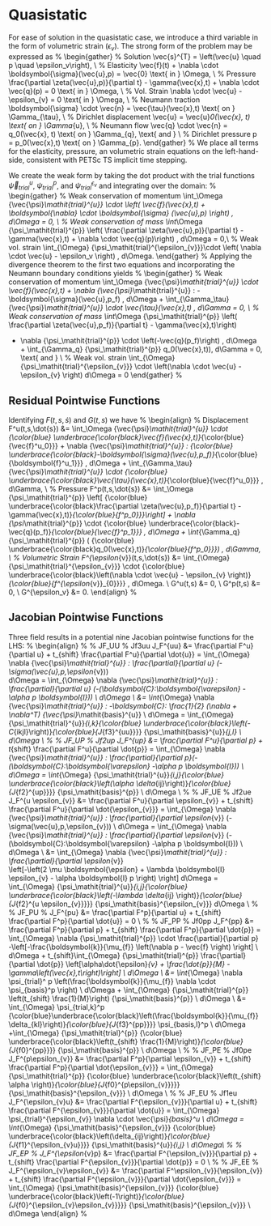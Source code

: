 # Quasistatic

For ease of solution in the quasistatic case, we introduce a third variable in the form of volumetric strain ($\epsilon_v$).
The strong form of the problem may be expressed as
%
\begin{gather}
% Solution
  \vec{s}^{T} = \left(\vec{u} \quad p \quad \epsilon_v\right), \\
% Elasticity
  \vec{f}(t) + \nabla \cdot \boldsymbol{\sigma}(\vec{u},p) = \vec{0} \text{ in } \Omega, \\
% Pressure
  \frac{\partial \zeta(\vec{u},p)}{\partial t} - \gamma(\vec{x},t) + \nabla \cdot \vec{q}(p) = 0 \text{ in } \Omega, \\
% Vol. Strain
  \nabla \cdot \vec{u} - \epsilon_{v} = 0 \text{ in } \Omega, \\
% Neumann traction
  \boldsymbol{\sigma} \cdot \vec{n} = \vec{\tau}(\vec{x},t) \text{ on } \Gamma_{\tau}, \\
% Dirichlet displacement
  \vec{u} = \vec{u}_0(\vec{x}, t) \text{ on } \Gamma_{u}, \\
% Neumann flow
  \vec{q} \cdot \vec{n} = q_0(\vec{x}, t) \text{ on } \Gamma_{q}, \text{ and } \\
% Dirichlet pressure
  p = p_0(\vec{x},t) \text{ on } \Gamma_{p}.
\end{gather}
%
We place all terms for the elasticity, pressure, an volumetric strain equations on the left-hand-side, consistent with PETSc TS implicit time stepping.

We create the weak form by taking the dot product with the trial functions ${\vec{\psi}_\mathit{trial}^{u}}$, ${\psi_\mathit{trial}^{p}}$, and ${\psi_\mathit{trial}^{\epsilon_{v}}}$ and integrating over the domain:
%
\begin{gather}
% Weak conservation of momentum
  \int_\Omega {\vec{\psi}_\mathit{trial}^{u}} \cdot \left( \vec{f}(\vec{x},t) + \boldsymbol{\nabla} \cdot \boldsymbol{\sigma} (\vec{u},p) \right) \, d\Omega = 0, \\
% Weak conservation of mass
  \int_\Omega  {\psi_\mathit{trial}^{p}} \left( \frac{\partial \zeta(\vec{u},p)}{\partial t} - \gamma(\vec{x},t) + \nabla \cdot \vec{q}(p)\right) \, d\Omega = 0,\\
% Weak vol. strain
  \int_{\Omega} {\psi_\mathit{trial}^{\epsilon_{v}}}\cdot \left( \nabla \cdot \vec{u} - \epsilon_v \right) \, d\Omega.
\end{gather}
%
Applying the divergence theorem to the first two equations and incorporating the Neumann boundary conditions yields
%
\begin{gather}
% Weak conservation of momentum
  \int_\Omega {\vec{\psi}_\mathit{trial}^{u}} \cdot \vec{f}(\vec{x},t) + \nabla {\vec{\psi}_\mathit{trial}^{u}} : -\boldsymbol{\sigma}(\vec{u},p_f) \,
  d\Omega + \int_{\Gamma_\tau} {\vec{\psi}_\mathit{trial}^{u}} \cdot \vec{\tau}(\vec{x},t) \, d\Gamma = 0, \\
% Weak conservation of mass
  \int_\Omega  {\psi_\mathit{trial}^{p}} \left( \frac{\partial \zeta(\vec{u},p_f)}{\partial t} - \gamma(\vec{x},t)\right)
  + \nabla {\psi_\mathit{trial}^{p}} \cdot \left(-\vec{q}(p_f)\right) \, d\Omega + \int_{\Gamma_q} {\psi_\mathit{trial}^{p}} q_0(\vec{x},t))\, d\Gamma = 0, \text{ and } \\
% Weak vol. strain
  \int_{\Omega} {\psi_\mathit{trial}^{\epsilon_{v}}} \cdot \left(\nabla \cdot \vec{u} - \epsilon_{v} \right) d\Omega = 0
\end{gather}
%

## Residual Pointwise Functions

Identifying $F(t,s,\dot{s})$ and $G(t,s)$ we have
%
\begin{align}
  % Displacement
  F^u(t,s,\dot{s}) &= \int_\Omega {\vec{\psi}_\mathit{trial}^{u}} \cdot {\color{blue}  \underbrace{\color{black}\vec{f}(\vec{x},t)}_{\color{blue}{\vec{f}^u_0}}} + \nabla {\vec{\psi}_\mathit{trial}^{u}} :  {\color{blue}  \underbrace{\color{black}-\boldsymbol{\sigma}(\vec{u},p_f)}_{\color{blue}{\boldsymbol{f}^u_1}}} \, d\Omega + \int_{\Gamma_\tau} {\vec{\psi}_\mathit{trial}^{u}} \cdot {\color{blue}  \underbrace{\color{black}\vec{\tau}(\vec{x},t)}_{\color{blue}{\vec{f}^u_0}}} \, d\Gamma, \\
% Pressure
  F^p(t,s,\dot{s}) &= \int_\Omega  {\psi_\mathit{trial}^{p}} \left[ {\color{blue} \underbrace{\color{black}\frac{\partial \zeta(\vec{u},p_f)}{\partial t} - \gamma(\vec{x},t)}_{\color{blue}{f^p_0}}}\right] + \nabla {\psi_\mathit{trial}^{p}} \cdot {\color{blue}  \underbrace{\color{black}-\vec{q}(p_f)}_{\color{blue}{\vec{f}^p_1}}} \, d\Omega + \int_{\Gamma_q} {\psi_\mathit{trial}^{p}} ( {\color{blue} \underbrace{\color{black}q_0(\vec{x},t)}_{\color{blue}{f^p_0}}}) \, d\Gamma, \\
% Volumetric Strain
  F^{\epsilon_{v}}(t,s,\dot{s}) &= \int_{\Omega} {\psi_\mathit{trial}^{\epsilon_{v}}} \cdot {\color{blue}
  \underbrace{\color{black}\left(\nabla \cdot \vec{u} - \epsilon_{v} \right)}_{\color{blue}{f^{\epsilon_{v}}_{0}}}} \, d\Omega. \\
  G^u(t,s) &= 0, \\
  G^p(t,s) &= 0, \\
  G^{\epsilon_v} &= 0.
\end{align}
%
## Jacobian Pointwise Functions

Three field results in a potential nine Jacobian pointwise functions for the LHS:
%
\begin{align}
%
% JF_UU
% Jf3uu
  J_F^{uu} &= \frac{\partial F^u}{\partial u} + t_{shift} \frac{\partial F^u}{\partial \dot{u}} = \int_{\Omega} \nabla {\vec{\psi}_\mathit{trial}^{u}} : \frac{\partial}{\partial u} (- \sigma(\vec{u},p,\epsilon_{v})) \
  d\Omega = \int_{\Omega} \nabla {\vec{\psi}_\mathit{trial}^{u}} : \frac{\partial}{\partial u} (-(\boldsymbol{C}:\boldsymbol{\varepsilon} -\alpha p \boldsymbol{I})) \ d\Omega \\
  &= \int_{\Omega} \nabla {\vec{\psi}_\mathit{trial}^{u}} : -\boldsymbol{C}: \frac{1}{2} (\nabla + \nabla^T) {\vec{\psi}_\mathit{basis}^{u}} \ d\Omega = \int_{\Omega} {\psi_\mathit{trial}^{u}}_{i,k}{\color{blue}  \underbrace{\color{black}\left(-C_{ikjl}\right)}_{\color{blue}{J_{f3}^{uu}}}} {\psi_\mathit{basis}^{u}}_{j,l} \ d\Omega \\
%
% JF_UP
% Jf2up
  J_F^{up} &= \frac{\partial F^u}{\partial p} + t_{shift} \frac{\partial F^u}{\partial \dot{p}} = \int_{\Omega} \nabla {\vec{\psi}_\mathit{trial}^{u}} : \frac{\partial}{\partial p}(-(\boldsymbol{C}:\boldsymbol{\varepsilon} -\alpha p \boldsymbol{I})) \ d\Omega =
  \int_{\Omega} {\psi_\mathit{trial}^{u}}_{i,j}{\color{blue} \underbrace{\color{black}\left(\alpha \delta_{ij}\right)}_{\color{blue}{J_{f2}^{up}}}} {\psi_\mathit{basis}^{p}} \ d\Omega \\
%
% JF_UE
% Jf2ue
  J_F^{u \epsilon_{v}} &= \frac{\partial F^u}{\partial \epsilon_{v}} + t_{shift} \frac{\partial F^u}{\partial \dot{\epsilon_{v}}} = \int_{\Omega} \nabla {\vec{\psi}_\mathit{trial}^{u}} : \frac{\partial}{\partial \epsilon_{v}}
  (-\sigma(\vec{u},p,\epsilon_{v})) \ d\Omega = \int_{\Omega} \nabla {\vec{\psi}_\mathit{trial}^{u}} :
  \frac{\partial}{\partial \epsilon_{v}} (-(\boldsymbol{C}:\boldsymbol{\varepsilon} -\alpha p \boldsymbol{I})) \ d\Omega \\
  &= \int_{\Omega} \nabla {\vec{\psi}_\mathit{trial}^{u}} : \frac{\partial}{\partial \epsilon_{v}} \
  \left[-\left(2 \mu \boldsymbol{\epsilon} + \lambda \boldsymbol{I} \epsilon_{v} - \alpha \boldsymbol{I} p \right) \right] d\Omega =
  \int_{\Omega} {\psi_\mathit{trial}^{u}}_{i,j}{\color{blue} \underbrace{\color{black}\left(-\lambda \delta_{ij} \right)}_{\color{blue}{J_{f2}^{u \epsilon_{v}}}}} {\psi_\mathit{basis}^{\epsilon_{v}}} d\Omega  \\
%
% JF_PU
%
  J_F^{pu} &= \frac{\partial F^p}{\partial u} + t_{shift} \frac{\partial F^p}{\partial \dot{u}} = 0 \\
%
% JF_PP
% Jf0pp
  J_F^{pp} &= \frac{\partial F^p}{\partial p} + t_{shift} \frac{\partial F^p}{\partial \dot{p}} =
  \int_{\Omega} \nabla {\psi_\mathit{trial}^{p}} \cdot \frac{\partial}{\partial p} -\left[-\frac{\boldsymbol{k}}{\mu_{f}} \left(\nabla p - \vec{f} \right) \right] \ d\Omega  +
  t_{shift}\int_{\Omega} {\psi_\mathit{trial}^{p}} \frac{\partial}{\partial \dot{p}} \left[\alpha\dot{\epsilon}_{v} + \frac{\dot{p}}{M} - \gamma\left(\vec{x},t\right)\right] \ d\Omega \\
  &= \int_{\Omega} \nabla \psi_{trial}^ p \left(\frac{\boldsymbol{k}}{\mu_{f}} \nabla \cdot \psi_{basis}^p \right) \ d\Omega +
  \int_{\Omega} {\psi_\mathit{trial}^{p}} \left(t_{shift} \frac{1}{M}\right) {\psi_\mathit{basis}^{p}} \ d\Omega \\
  &= \int_{\Omega} \psi_{trial,k}^p {\color{blue}\underbrace{\color{black}\left(\frac{\boldsymbol{k}}{\mu_{f}} \delta_{kl}\right)}_{\color{blue}{J_{f3}^{pp}}}} \psi_{basis,l}^p \ d\Omega +\int_{\Omega} {\psi_\mathit{trial}^{p}} {\color{blue} \underbrace{\color{black}\left(t_{shift} \frac{1}{M}\right)}_{\color{blue}{J_{f0}^{pp}}}} {\psi_\mathit{basis}^{p}} \ d\Omega \\
%
% JF_PE
% Jf0pe
  J_F^{p\epsilon_{v}} &= \frac{\partial F^p}{\partial \epsilon_{v}} + t_{shift} \frac{\partial
    F^p}{\partial \dot{\epsilon_{v}}} = \int_{\Omega} {\psi_\mathit{trial}^{p}} {\color{blue}  \underbrace{\color{black}\left(t_{shift} \alpha \right)}_{\color{blue}{J_{f0}^{p\epsilon_{v}}}}}
    {\psi_\mathit{basis}^{\epsilon_{v}}} \ d\Omega \\
%
% JF_EU
% Jf1eu
  J_F^{\epsilon_{v}u} &= \frac{\partial F^{\epsilon_{v}}}{\partial u} + t_{shift} \frac{\partial F^{\epsilon_{v}}}{\partial \dot{u}} =
  \int_{\Omega} \psi_{trial}^{\epsilon_{v}} \nabla \cdot \vec{\psi}_{basis}^u \ d\Omega = \int_{\Omega}
  {\psi_\mathit{basis}^{\epsilon_{v}}} {\color{blue}  \underbrace{\color{black}\left(\delta_{ij}\right)}_{\color{blue}{J_{f1}^{\epsilon_{v}u}}}}
  {\psi_\mathit{basis}^{u}}_{i,j} \ d\Omega\\
%
% JF_EP
%
  J_F^{\epsilon_{v}p} &= \frac{\partial F^{\epsilon_{v}}}{\partial p} + t_{shift} \frac{\partial F^{\epsilon_{v}}}{\partial \dot{p}} = 0 \\
%
% JF_EE
%
  J_F^{\epsilon_{v}\epsilon_{v}} &= \frac{\partial F^\epsilon_{v}}{\epsilon_{v}} + t_{shift} \frac{\partial F^{\epsilon_{v}}}{\partial \dot{\epsilon_{v}}} =
  \int_{\Omega} {\psi_\mathit{basis}^{\epsilon_{v}}} {\color{blue}  \underbrace{\color{black}\left(-1\right)}_{\color{blue}{J_{f0}^{\epsilon_{v}\epsilon_{v}}}}} {\psi_\mathit{basis}^{\epsilon_{v}}} \ d\Omega
\end{align}
%
